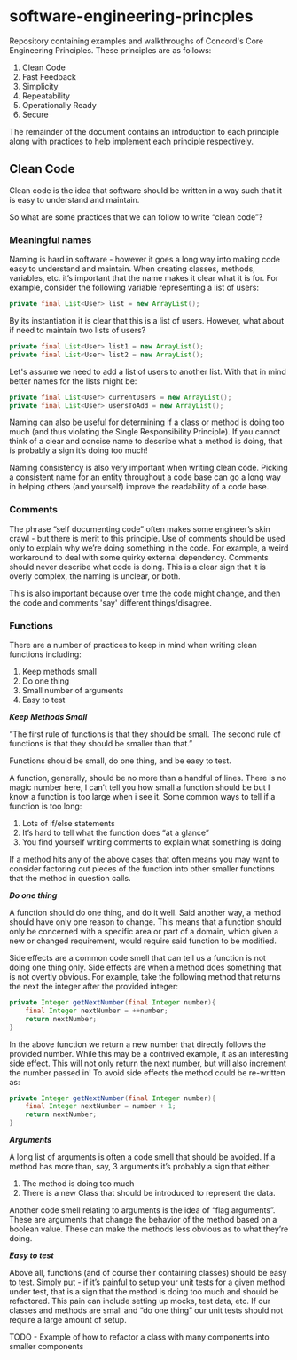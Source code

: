 # software-engineering-princples

Repository containing examples and walkthroughs of Concord's Core Engineering Principles. These principles are as follows:

1. Clean Code
2. Fast Feedback
3. Simplicity
4. Repeatability
5. Operationally Ready
6. Secure

The remainder of the document contains an introduction to each principle along with practices to help implement each principle respectively.

## Clean Code

Clean code is the idea that software should be written in a way such that it is easy to understand and maintain.

So what are some practices that we can follow to write “clean code”?

### Meaningful names

Naming is hard in software - however it goes a long way into making code easy to understand and maintain.  When creating classes, methods, variables, etc. it’s important that the name makes it clear what it is for. For example, consider the following variable representing a list of users:

```java
private final List<User> list = new ArrayList();
```

By its instantiation it is clear that this is a list of users. However, what about if need to maintain two lists of users?

```java
private final List<User> list1 = new ArrayList();
private final List<User> list2 = new ArrayList();
```

Let's assume we need to add a list of users to another list.  With that in mind better names for the lists might be:

```java
private final List<User> currentUsers = new ArrayList();
private final List<User> usersToAdd = new ArrayList();
```

Naming can also be useful for determining if a class or method is doing too much (and thus violating the Single Responsibility Principle).  If you cannot think of a clear and concise name to describe what a method is doing, that is probably a sign it’s doing too much!

Naming consistency is also very important when writing clean code.  Picking a consistent name for an entity throughout a code base can go a long way in helping others (and yourself) improve the readability of a code base.

### Comments

The phrase “self documenting code” often makes some engineer’s skin crawl - but there is merit to this principle.  Use of comments should be used only to explain why we’re doing something in the code.  For example, a weird workaround to deal with some quirky external dependency.  Comments should never describe what code is doing.  This is a clear sign that it is overly complex, the naming is unclear, or both.

This is also important because over time the code might change, and then the code and comments 'say' different things/disagree.

### Functions

There are a number of practices to keep in mind when writing clean functions including:

1. Keep methods small
2. Do one thing
3. Small number of arguments
4. Easy to test

***Keep Methods Small***

“The first rule of functions is that they should be small. The second rule of functions is that they should be smaller than that.”

Functions should be small, do one thing, and be easy to test.

A function, generally, should be no more than a handful of lines.  There is no magic number here, I can’t tell you how small a function should be but I know a function is too large when i see it.  Some common ways to tell if a function is too long:

1. Lots of if/else statements
2. It’s hard to tell what the function does “at a glance”
3. You find yourself writing comments to explain what something is doing

If a method hits any of the above cases that often means you may want to consider factoring out pieces of the function into other smaller functions that the method in question calls.

***Do one thing***

A function should do one thing, and do it well.  Said another way, a method should have only one reason to change.  This means that a function should only be concerned with a specific area or part of a domain, which given a new or changed requirement, would require said function to be modified.  

Side effects are a common code smell that can tell us a function is not doing one thing only.  Side effects are when a method does something that is not overtly obvious.  For example, take the following method that returns the next the integer after the provided integer:

```java
private Integer getNextNumber(final Integer number){
    final Integer nextNumber = ++number;
    return nextNumber;
}
```

In the above function we return a new number that directly follows the provided number.  While this may be a contrived example, it as an interesting side effect.  This will not only return the next number, but will also increment the number passed in!  To avoid side effects the method could be re-written as:

```java
private Integer getNextNumber(final Integer number){
    final Integer nextNumber = number + 1;
    return nextNumber;
}
```

***Arguments***

A long list of arguments is often a code smell that should be avoided.  If a method has more than, say, 3 arguments it’s probably a sign that either:

1. The method is doing too much
2. There is a new Class that should be introduced to represent the data.

Another code smell relating to arguments is the idea of “flag arguments”.  These are arguments that change the behavior of the method based on a boolean value.  These can make the methods less obvious as to what they’re doing.  

***Easy to test***

Above all, functions (and of course their containing classes) should be easy to test.  Simply put - if it’s painful to setup your unit tests for a given method under test, that is a sign that the method is doing too much and should be refactored.  This pain can include setting up mocks, test data, etc.  If our classes and methods are small and “do one thing” our unit tests should not require a large amount of setup.

TODO - Example of how to refactor a class with many components into smaller components
